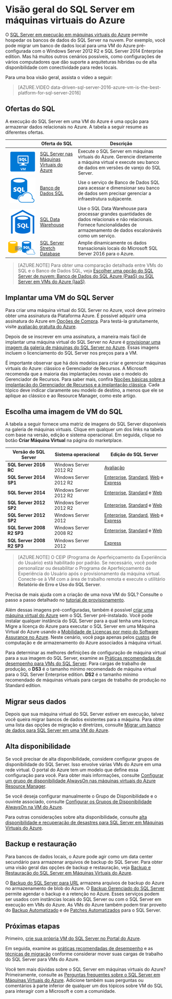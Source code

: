 <properties
	pageTitle="Visão geral do SQL Server em Máquinas Virtuais | Microsoft Azure"
	description="Introdução aos bancos de dados do SQL Server na nuvem em máquinas virtuais do Azure. Esse modelo de IaaS (infraestrutura como um serviço) permite que você execute a carga de trabalho do SQL Server no Azure."
	services="virtual-machines-windows"
	documentationCenter=""
	authors="rothja"
	manager="jhubbard"
	editor=""
	tags="azure-service-management"/>

<tags
	ms.service="virtual-machines-windows"
	ms.devlang="na"
	ms.topic="article"
	ms.tgt_pltfrm="vm-windows-sql-server"
	ms.workload="infrastructure-services"
	ms.date="05/25/2016"
	ms.author="jroth"/>

# Visão geral do SQL Server em máquinas virtuais do Azure

O [SQL Server em execução em máquinas virtuais do Azure](https://azure.microsoft.com/services/virtual-machines/sql-server/) permite hospedar os bancos de dados do SQL Server na nuvem. Por exemplo, você pode migrar um banco de dados local para uma VM do Azure pré-configurada com o Windows Server 2012 R2 e SQL Server 2014 Enterprise edition. Mas há muitos outros cenários possíveis, como configurações de vários computadores que dão suporte a arquiteturas híbridas ou de alta disponibilidade com conectividade para redes locais.

Para uma boa visão geral, assista o vídeo a seguir:

> [AZURE.VIDEO data-driven-sql-server-2016-azure-vm-is-the-best-platform-for-sql-server-2016]

## Ofertas do SQL

A execução do SQL Server em uma VM do Azure é uma opção para armazenar dados relacionais no Azure. A tabela a seguir resume as diferentes ofertas.

|&nbsp;&nbsp;&nbsp;&nbsp;&nbsp;&nbsp;&nbsp;&nbsp;&nbsp;&nbsp;&nbsp;&nbsp;&nbsp;&nbsp;&nbsp;&nbsp;&nbsp;&nbsp;&nbsp;&nbsp;| Oferta do SQL | Descrição |
|---:|---|---|
|![SQL Server nas Máquinas Virtuais do Azure](./media/virtual-machines-windows-sql-server-iaas-overview/sql-server-virtual-machine.png)|[SQL Server nas Máquinas Virtuais do Azure](https://azure.microsoft.com/services/virtual-machines/sql-server/)|Execute o SQL Server em máquinas virtuais do Azure. Gerencie diretamente a máquina virtual e execute seu banco de dados em versões de varejo do SQL Server. |
|![Banco de Dados SQL](./media/virtual-machines-windows-sql-server-iaas-overview/azure-sql-database.png)|[Banco de Dados SQL](https://azure.microsoft.com/services/sql-database/)|Use o serviço de Banco de Dados SQL para acessar e dimensionar seu banco de dados sem precisar gerenciar a infraestrutura subjacente.|
|![SQL Data Warehouse](./media/virtual-machines-windows-sql-server-iaas-overview/azure-sql-data-warehouse.png)|[SQL Data Warehouse](https://azure.microsoft.com/services/sql-data-warehouse/)|Use o SQL Data Warehouse para processar grandes quantidades de dados relacionais e não relacionais. Fornece funcionalidades de armazenamento de dados escalonáveis como um serviço.|
|![SQL Server Stretch Database](./media/virtual-machines-windows-sql-server-iaas-overview/sql-server-stretch-database.png)|[SQL Server Stretch Database](https://azure.microsoft.com/services/sql-server-stretch-database/)|Amplie dinamicamente os dados transacionais locais do Microsoft SQL Server 2016 para o Azure.|

>[AZURE.NOTE] Para obter uma comparação detalhada entre VMs do SQL e o Banco de Dados SQL, veja [Escolher uma opção do SQL Server de nuvem: Banco de Dados do SQL Azure (PaaS) ou SQL Server em VMs do Azure (IaaS)](../sql-database/data-management-azure-sql-database-and-sql-server-iaas.md).

## Implantar uma VM do SQL Server

Para criar uma máquina virtual do SQL Server no Azure, você deve primeiro obter uma assinatura da Plataforma Azure. É possível adquirir uma assinatura do Azure em [Opções de Compra](https://azure.microsoft.com/pricing/purchase-options/). Para testá-la gratuitamente, visite [avaliação gratuita do Azure](https://azure.microsoft.com/pricing/free-trial/).

Depois de se inscrever em uma assinatura, a maneira mais fácil de implantar uma máquina virtual do SQL Server no Azure é [provisionar uma imagem da galeria de máquinas do SQL Server no Azure](virtual-machines-windows-portal-sql-server-provision.md). Essas imagens incluem o licenciamento do SQL Server nos preços para a VM.

É importante observar que há dois modelos para criar e gerenciar máquinas virtuais do Azure: clássico e Gerenciador de Recursos. A Microsoft recomenda que a maioria das implantações novas use o modelo do Gerenciador de Recursos. Para saber mais, confira [Noções básicas sobre a implantação do Gerenciador de Recursos e a implantação clássica](../resource-manager-deployment-model.md). Cada tópico deve indicar claramente seu modelo de destino, a menos que ele se aplique ao clássico e ao Resource Manager, como este artigo.

## Escolha uma imagem de VM do SQL
A tabela a seguir fornece uma matriz de imagens do SQL Server disponíveis na galeria de máquinas virtuais. Clique em qualquer um dos links na tabela com base na versão, edição e sistema operacional. Em seguida, clique no botão **Criar Máquina Virtual** na página do marketplace.

|Versão do SQL Server|Sistema operacional|Edição do SQL Server|
|---|---|---|
|**SQL Server 2016 RC**|Windows Server 2012 R2|[Avaliação](https://azure.microsoft.com/marketplace/partners/microsoft/sqlserver2016rc3evaluationwindowsserver2012r2/)|
|**SQL Server 2014 SP1**|Windows Server 2012 R2|[Enterprise](https://azure.microsoft.com//marketplace/partners/microsoft/sqlserver2014sp1enterprisewindowsserver2012r2/), [Standard](https://azure.microsoft.com//marketplace/partners/microsoft/sqlserver2014sp1standardwindowsserver2012r2/), [Web](https://azure.microsoft.com//marketplace/partners/microsoft/sqlserver2014sp1webwindowsserver2012r2/) e [Express](https://azure.microsoft.com//marketplace/partners/microsoft/sqlserver2014sp1expresswindowsserver2012r2/)|
|**SQL Server 2014**|Windows Server 2012 R2|[Enterprise](https://azure.microsoft.com//marketplace/partners/microsoft/sqlserver2014enterprisewindowsserver2012r2/), [Standard](https://azure.microsoft.com//marketplace/partners/microsoft/sqlserver2014standardwindowsserver2012r2/) e [Web](https://azure.microsoft.com//marketplace/partners/microsoft/sqlserver2014webwindowsserver2012r2/)|
|**SQL Server 2012 SP2**|Windows Server 2012 R2|[Enterprise](https://azure.microsoft.com//marketplace/partners/microsoft/sqlserver2012sp2enterprisewindowsserver2012r2/), [Standard](https://azure.microsoft.com//marketplace/partners/microsoft/sqlserver2012sp2standardwindowsserver2012r2/) e [Web](https://azure.microsoft.com//marketplace/partners/microsoft/sqlserver2012sp2webwindowsserver2012r2/)|
|**SQL Server 2012 SP2**|Windows Server 2012|[Enterprise](https://azure.microsoft.com//marketplace/partners/microsoft/sqlserver2012sp2enterprisewindowsserver2012/), [Standard](https://azure.microsoft.com//marketplace/partners/microsoft/sqlserver2012sp2standardwindowsserver2012/), [Web](https://azure.microsoft.com//marketplace/partners/microsoft/sqlserver2012sp2webwindowsserver2012/) e [Express](https://azure.microsoft.com//marketplace/partners/microsoft/sqlserver2012sp2expresswindowsserver2012/)|
|**SQL Server 2008 R2 SP3**|Windows Server 2008 R2|[Enterprise](https://azure.microsoft.com//marketplace/partners/microsoft/sqlserver2008r2sp3enterprisewindowsserver2008r2/), [Standard](https://azure.microsoft.com//marketplace/partners/microsoft/sqlserver2008r2sp3standardwindowsserver2008r2/) e [Web](https://azure.microsoft.com//marketplace/partners/microsoft/sqlserver2008r2sp3webwindowsserver2008r2/)|
|**SQL Server 2008 R2 SP3**|Windows Server 2012|[Express](https://azure.microsoft.com//marketplace/partners/microsoft/sqlserver2008r2sp3expresswindowsserver2012/)|

>[AZURE.NOTE] O CEIP (Programa de Aperfeiçoamento da Experiência do Usuário) está habilitado por padrão. Se necessário, você pode personalizar ou desabilitar o Programa de Aperfeiçoamento da Experiência do Usuário após o provisionamento da máquina virtual. Conecte-se à VM com a área de trabalho remota e execute o utilitário **Relatório de Erro e Uso do SQL Server**.

Precisa de mais ajuda com a criação de uma nova VM do SQL? Consulte o passo a passo detalhado no [tutorial de provisionamento](virtual-machines-windows-portal-sql-server-provision.md).

Além dessas imagens pré-configuradas, também é possível [criar uma máquina virtual do Azure](virtual-machines-windows-hero-tutorial.md) sem o SQL Server pré-instalado. Você pode instalar qualquer instância do SQL Server para a qual tenha uma licença. Migre a licença do Azure para executar o SQL Server em uma Máquina Virtual do Azure usando a [Mobilidade de Licenças por meio do Software Assurance no Azure](https://azure.microsoft.com/pricing/license-mobility/). Neste cenário, você paga apenas pelos [custos](https://azure.microsoft.com/pricing/details/virtual-machines/) de computação e de armazenamento do Azure associados à máquina virtual.

Para determinar as melhores definições de configuração de máquina virtual para a sua imagem do SQL Server, examine as [Práticas recomendadas de desempenho para VMs do SQL Server](virtual-machines-windows-sql-performance.md). Para cargas de trabalho de produção, o **DS3** é o tamanho mínimo recomendado de máquina virtual para o SQL Server Enterprise edition. **DS2** é o tamanho mínimo recomendado de máquinas virtuais para cargas de trabalho de produção no Standard edition.

## Migrar seus dados

Depois que sua máquina virtual do SQL Server estiver em execução, talvez você queira migrar bancos de dados existentes para a máquina. Para obter uma lista das opções de migração e diretrizes, consulte [Migrar um banco de dados para SQL Server em uma VM do Azure](virtual-machines-windows-migrate-sql.md).

## Alta disponibilidade

Se você precisar de alta disponibilidade, considere configurar grupos de disponibilidade do SQL Server. Isso envolve várias VMs do Azure em uma rede virtual. O portal do Azure tem um modelo que define essa configuração para você. Para obter mais informações, consulte [Configurar um grupo de disponibilidade AlwaysOn nas máquinas virtuais do Azure Resource Manager](virtual-machines-windows-portal-sql-alwayson-availability-groups.md).

Se você deseja configurar manualmente o Grupo de Disponibilidade e o ouvinte associado, consulte [Configurar os Grupos de Disponibilidade AlwaysOn na VM do Azure](virtual-machines-windows-portal-sql-alwayson-availability-groups-manual.md).

Para outras considerações sobre alta disponibilidade, consulte [alta disponibilidade e recuperação de desastres para SQL Server em Máquinas Virtuais do Azure](virtual-machines-windows-sql-high-availability-dr.md).

## Backup e restauração
Para bancos de dados locais, o Azure pode agir como um data center secundário para armazenar arquivos de backup do SQL Server. Para obter uma visão geral das opções de backup e restauração, veja [Backup e Restauração do SQL Server em Máquinas Virtuais do Azure](virtual-machines-windows-sql-backup-recovery.md).

O [Backup do SQL Server para URL](https://msdn.microsoft.com/library/dn435916.aspx) armazena arquivos de backup do Azure no armazenamento de blob do Azure. O [Backup Gerenciado do SQL Server](https://msdn.microsoft.com/library/dn449496.aspx) permite agendar o backup e a retenção no Azure. Esses serviços podem ser usados com instâncias locais do SQL Server ou com o SQL Server em execução em VMs do Azure. As VMs do Azure também podem tirar proveito do [Backup Automatizado](virtual-machines-windows-classic-sql-automated-backup.md) e de [Patches Automatizados](virtual-machines-windows-classic-sql-automated-patching.md) para o SQL Server.

## Próximas etapas

Primeiro, [crie sua própria VM do SQL Server no Portal do Azure](virtual-machines-windows-portal-sql-server-provision.md).

Em seguida, examine as [práticas recomendadas de desempenho](virtual-machines-windows-sql-performance.md) e as [técnicas de migração](virtual-machines-windows-migrate-sql.md) conforme considerar mover suas cargas de trabalho do SQL Server para VMs do Azure.

Você tem mais dúvidas sobre o SQL Server em máquinas virtuais do Azure? Primeiramente, consulte as [Perguntas frequentes sobre o SQL Server em Máquinas Virtuais do Azure](virtual-machines-windows-sql-server-iaas-faq.md). Adicione também suas perguntas ou comentários à parte inferior de qualquer um dos tópicos sobre VM do SQL para interagir com a Microsoft e com a comunidade.

<!---HONumber=AcomDC_0525_2016-->